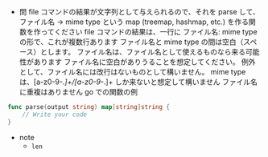 - 問
file コマンドの結果が文字列として与えられるので、それを parse して、ファイル名 → mime type という map (treemap, hashmap, etc.) を作る関数を作ってください
file コマンドの結果は、一行に ファイル名: mime type の形で、これが複数行あります
ファイル名と mime type の間は空白（スペース）とします。
ファイル名は、ファイル名として使えるものなら来る可能性があります
ファイル名に空白がありうることを想定してください。
例外として、ファイル名には改行はないものとして構いません。
mime type は、[a-z0-9-_.]+/[a-z0-9-_.]+ しか来ないと想定して構いません
ファイル名に重複はありません
go での関数の例
```go
func parse(output string) map[string]string {
    // Write your code
}
```

- note
   - `len`
